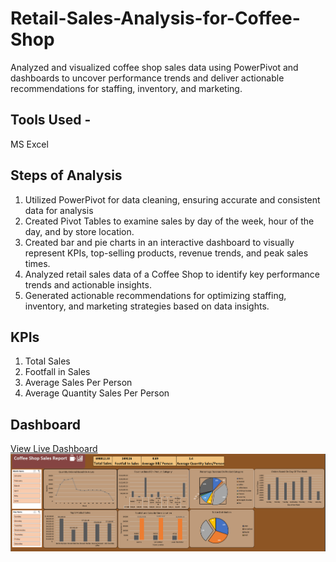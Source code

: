 # Retail-Sales-Analysis-for-Coffee-Shop
Analyzed and visualized coffee shop sales data using PowerPivot and dashboards to uncover performance trends and deliver actionable recommendations for staffing, inventory, and marketing.

## Tools Used -
MS Excel

## Steps of Analysis
1. Utilized PowerPivot for data cleaning, ensuring accurate and consistent data for analysis 
2. Created Pivot Tables to examine sales by day of the week, hour of the day, and by store location.
3. Created bar and pie charts in an interactive dashboard to visually represent KPIs, top-selling products, revenue trends, and peak sales times.
4. Analyzed retail sales data of a Coffee Shop to identify key performance trends and actionable insights.
5. Generated actionable recommendations for optimizing staffing, inventory, and marketing strategies based on data insights.

## KPIs
1. Total Sales
2. Footfall in Sales
3. Average Sales Per Person
4. Average Quantity Sales Per Person

## Dashboard
<a href="https://onedrive.live.com/view.aspx?resid=B04CB14F40AA0F5D!116&migratedtospo=true&redeem=aHR0cHM6Ly8xZHJ2Lm1zL3QvYy9CMDRDQjE0RjQwQUEwRjVEL1VBUmRENnBBVDdGTUlJQ3dkQUFBQUFBQUFDcWxXN0JQelBaeW5sUQ">View Live Dashboard</a>
![Dashboard Preview](https://github.com/Ana9me/Retail-Sales-Analysis-for-Coffee-Shop/blob/main/Coffee%20Sales%20Dashboard%20Picture.png)
